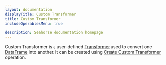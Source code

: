 ```yaml
---
layout: documentation
displayTitle: Custom Transformer
title: Custom Transformer
includeOperablesMenu: true

description: Seahorse documentation homepage
---
```


Custom Transformer is a user-defined [Transformer](../traits/transformer.html) used to convert one
[DataFrame](dataframe.html) into another. It can be created using
[Create Custom Transformer](../operations/create_custom_transformer.html) operation.
